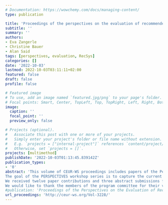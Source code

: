 ```yaml
---
# Documentation: https://wowchemy.com/docs/managing-content/
type: publication

title: 'Proceedings of the perspectives on the evaluation of recommender systems workshop 2022'
subtitle: ''
summary: ''
authors:
- Eva Zangerle
- Christine Bauer
- Alan Said
tags: [perspectives, evaluation, RecSys]
categories: []
date: '2022-10-03' 
lastmod: 2022-10-03T03:11:11+02:00
featured: false
draft: false
profile: false

# Featured image
# To use, add an image named `featured.jpg/png` to your page's folder.
# Focal points: Smart, Center, TopLeft, Top, TopRight, Left, Right, BottomLeft, Bottom, BottomRight.
image:
  caption: ''
  focal_point: ''
  preview_only: false

# Projects (optional).
#   Associate this post with one or more of your projects.
#   Simply enter your project's folder or file name without extension.
#   E.g. `projects = ["internal-project"]` references `content/project/deep-learning/index.md`.
#   Otherwise, set `projects = []`.
projects: [multimethod]
publishDate: '2022-10-03T01:13:45.839142Z'
publication_types:
- '0'
abstract: 'This volume of CEUR-WS proceedings includes papers of the Perspectives on the Evaluation of Recommender Systems Workshop 2022. The workshop is co-located with the ACM Recommender Systems Conference 2022 in Seattle, WA, USA.
The goal of the PERSPECTIVES workshop series is to capture the current state of recommender systems evaluation. The second edition of the workshop particularly aims to continue the discussions around where we should go as a community.
We received twelve paper contributions and three abstract submissions for the workshop. Each paper contribution received three reviews. We selected six papers for publication which will also be presented during the workshop. Furthermore, we accepted two abstract submissions to be presented at the workshop.
We would like to thank the members of the program committee for their valuable reviews and suggestions. We also thank the authors for their submissions and contributions to the workshop.'
#publication: 'Proceedings of the Perspectives on the Evaluation of Recommender Systems Workshop 2022'
url_proceedings: 'http://ceur-ws.org/Vol-3228/'
---
```

